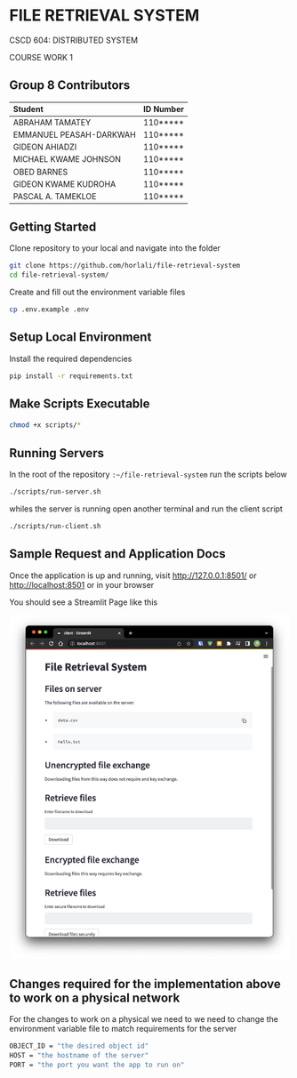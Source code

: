 # FILE RETRIEVAL SYSTEM

CSCD 604: DISTRIBUTED SYSTEM

COURSE WORK 1

## Group 8 Contributors

| Student                 | ID Number                 |
| :---------------------- | :------------------------ |
| ABRAHAM TAMATEY         | 110*****                  |
| EMMANUEL PEASAH-DARKWAH | 110*****                  |
| GIDEON AHIADZI          | 110*****                  |
| MICHAEL KWAME JOHNSON   | 110*****                  |
| OBED BARNES             | 110*****                  |
| GIDEON KWAME KUDROHA    | 110*****                  |
| PASCAL A. TAMEKLOE      | 110*****                  |

## Getting Started

Clone repository to your local and navigate into the folder

```bash
git clone https://github.com/horlali/file-retrieval-system
cd file-retrieval-system/
```

Create  and fill out the environment variable files

```bash
cp .env.example .env
```

## Setup Local Environment

Install the required dependencies

```bash
pip install -r requirements.txt
```

## Make Scripts Executable

```bash
chmod +x scripts/*
```

## Running Servers

In the root of the repository `:~/file-retrieval-system` run the scripts below

```bash
./scripts/run-server.sh
```

whiles the server is running open another terminal and run the client script

```bash
./scripts/run-client.sh
```

## Sample Request and Application Docs

Once the application is up and running, visit <http://127.0.0.1:8501/> or <http://localhost:8501> or in your browser

You should see a Streamlit Page like this

![Alt text](files/screenshots/home.png)

## Changes required for the implementation above to work on a physical network

For the changes to work on a physical we need to we need to change the environment variable file to match requirements for the server

```bash
OBJECT_ID = "the desired object id"
HOST = "the hostname of the server"
PORT = "the port you want the app to run on"
```
